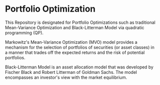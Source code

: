 # Portfolio Optimization  
This Repository is designated for Portfolio Optimizations such as traditional Mean-Variance Optimization and Black-Litterman Model via quadratic programming (QP).

Markowitz's Mean-Variance Optimization (MVO) model provides a mechanism for the selection of portfolios of securities (or asset classes) in a manner that trades off the expected returns and the risk of potential portfolios.

Black-Litterman Model is an asset allocation model that was developed by Fischer Black and Robert Litterman of Goldman Sachs. The model encompasses an investor's view with the market equilibrium.
